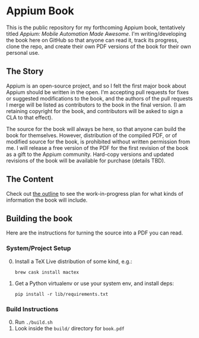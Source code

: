 Appium Book
=====

This is the public repository for my forthcoming Appium book, tentatively
titled *Appium: Mobile Automation Made Awesome*. I'm writing/developing the
book here on GitHub so that anyone can read it, track its progress, clone the
repo, and create their own PDF versions of the book for their own personal use.

## The Story

Appium is an open-source project, and so I felt the first major book about
Appium should be written in the open. I'm accepting pull requests for fixes or
suggested modifications to the book, and the authors of the pull requests
I merge will be listed as contributors to the book in the final version. (I am
retaining copyright for the book, and contributors will be asked to sign a CLA
to that effect).

The source for the book will always be here, so that anyone can build the book
for themselves. However, distribution of the compiled PDF, or of modified
source for the book, is prohibited without written permission from me. I will
release a free version of the PDF for the first revision of the book as a gift
to the Appium community. Hard-copy versions and updated revisions of the book
will be available for purchase (details TBD).

## The Content

Check out [the outline](outline.md) to see the work-in-progress plan for what
kinds of information the book will include.

## Building the book

Here are the instructions for turning the source into a PDF you can read.

### System/Project Setup

0. Install a TeX Live distribution of some kind, e.g.:
    ```
    brew cask install mactex
    ```
0. Get a Python virtualenv or use your system env, and install deps:
    ```
    pip install -r lib/requirements.txt
    ```

### Build Instructions

0. Run `./build.sh`
0. Look inside the `build/` directory for `book.pdf`
